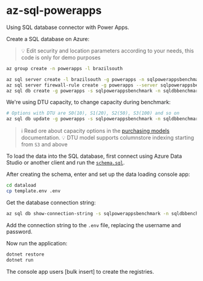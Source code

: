 # az-sql-powerapps

Using SQL database connector with Power Apps.

Create a SQL database on Azure:

> 💡 Edit security and location parameters according to your needs, this code is only for demo purposes

```sh
az group create -n powerapps -l brazilsouth

az sql server create -l brazilsouth -g powerapps -n sqlpowerappsbenchmark -u powerapps -p "<STRONGPASSWORD>"
az sql server firewall-rule create -g powerapps --server sqlpowerappsbenchmark -n AllowYourIp --start-ip-address "0.0.0.0" --end-ip-address "255.255.255.255"
az sql db create -g powerapps -s sqlpowerappsbenchmark -n sqldbbenchmark --service-objective S0 --bsr Local
```

We're using DTU capacity, to change capacity during benchmark:

```sh
# Options with DTU are S0(10), S1(20), S2(50), S3(100) and so on
az sql db update -g powerapps -s sqlpowerappsbenchmark -n sqldbbenchmark --service-objective S3
```

> ℹ️ Read ore about capacity options in the [purchasing models][1] documentation.
> 💡 DTU model supports columnstore indexing starting from `S3` and above

To load the data into the SQL database, first connect using Azure Data Studio or another client and run the [`schema.sql`](/schema.sql).

After creating the schema, enter and set up the data loading console app:

```sh
cd dataload
cp template.env .env
```

Get the database connection string:

```sh
az sql db show-connection-string -s sqlpowerappsbenchmark -n sqldbbenchmark -c ado.net
```

Add the connection string to the `.env` file, replacing the username and password.

Now run the application:

```sh
dotnet restore
dotnet run
```

The console app users [bulk insert] to create the registries.

[1]: https://learn.microsoft.com/en-us/azure/azure-sql/database/purchasing-models?view=azuresql
[2]: https://stackoverflow.com/a/24877312/3231778
